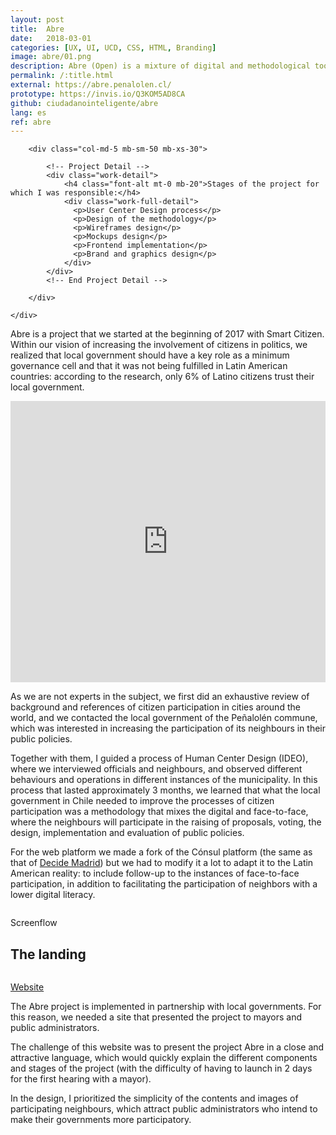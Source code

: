```yaml
---
layout: post
title:  Abre
date:   2018-03-01
categories: [UX, UI, UCD, CSS, HTML, Branding]
image: abre/01.png
description: Abre (Open) is a mixture of digital and methodological tools that bring the work of local governments closer to neighbors, enhancing the collective construction of neighborhoods and communities.
permalink: /:title.html
external: https://abre.penalolen.cl/
prototype: https://invis.io/Q3KOM5AD8CA
github: ciudadanointeligente/abre
lang: es
ref: abre
---
```


<div class="section-text mb-60 mb-sm-40">
    <div class="row">

        <div class="col-md-5 mb-sm-50 mb-xs-30">

            <!-- Project Detail -->
            <div class="work-detail">
                <h4 class="font-alt mt-0 mb-20">Stages of the project for which I was responsible:</h4>
                <div class="work-full-detail">
                  <p>User Center Design process</p>
                  <p>Design of the methodology</p>
                  <p>Wireframes design</p>
                  <p>Mockups design</p>
                  <p>Frontend implementation</p>
                  <p>Brand and graphics design</p>
                </div>
            </div>
            <!-- End Project Detail -->

        </div>

    </div>
</div>


Abre is a project that we started at the beginning of 2017 with Smart Citizen. Within our vision of increasing the involvement of citizens in politics, we realized that local government should have a key role as a minimum governance cell and that it was not being fulfilled in Latin American countries: according to the research, only 6% of Latino citizens trust their local government.

<iframe width="100%" height="450" src="https://www.youtube.com/embed/KAb-0RBCrGM" frameborder="0" allow="autoplay; encrypted-media" allowfullscreen></iframe>

As we are not experts in the subject, we first did an exhaustive review of background and references of citizen participation in cities around the world, and we contacted the local government of the Peñalolén commune, which was interested in increasing the participation of its neighbours in their public policies.

Together with them, I guided a process of Human Center Design (IDEO), where we interviewed officials and neighbours, and observed different behaviours and operations in different instances of the municipality. In this process that lasted approximately 3 months, we learned that what the local government in Chile needed to improve the processes of citizen participation was a methodology that mixes the digital and face-to-face, where the neighbours will participate in the raising of proposals, voting, the design, implementation and evaluation of public policies.

For the web platform we made a fork of the Cónsul platform (the same as that of [Decide Madrid](https://decide.madrid.es/)) but we had to modify it a lot to adapt it to the Latin American reality: to include follow-up to the instances of face-to-face participation, in addition to facilitating the participation of neighbors with a lower digital literacy.

<div class="work-full-media mb-80 mb-xs-40">
<img src="{{ site.baseurl }}img/portfolio/{{ page.ref }}/03.png" alt="" />
<p class="details">Screenflow</p>
</div>

## The landing

<img src="{{ site.baseurl }}img/portfolio/{{ page.ref }}/02.png" alt="" />

<a href="http://abre.tumunicipio.org/" target="_blank"><i class="fa fa-external-link-square" aria-hidden="true"></i> Website</a>

The Abre project is implemented in partnership with local governments. For this reason, we needed a site that presented the project to mayors and public administrators.

The challenge of this website was to present the project Abre in a close and attractive language, which would quickly explain the different components and stages of the project (with the difficulty of having to launch in 2 days for the first hearing with a mayor).

In the design, I prioritized the simplicity of the contents and images of participating neighbours, which attract public administrators who intend to make their governments more participatory.

<div class="main-slider">
  <div class="item"><img alt="" src="{{ site.baseurl }}img/content/abre/03.png" class="img-responsive"></div>
  <div class="item"><img alt="" src="{{ site.baseurl }}img/content/abre/04.png" class="img-responsive"></div>
  <div class="item"><img alt="" src="{{ site.baseurl }}img/content/abre/05.png" class="img-responsive"></div>
</div>
